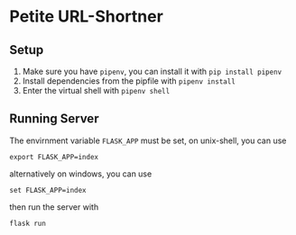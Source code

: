 # Petite URL-Shortner

## Setup
1. Make sure you have `pipenv`, you can install it with `pip install pipenv`
2. Install dependencies from the pipfile with `pipenv install`
3. Enter the virtual shell with `pipenv shell`

## Running Server
The envirnment variable `FLASK_APP` must be set, on unix-shell, you can use
```
export FLASK_APP=index
```
alternatively on windows, you can use
```
set FLASK_APP=index
```
then run the server with
```
flask run
```
